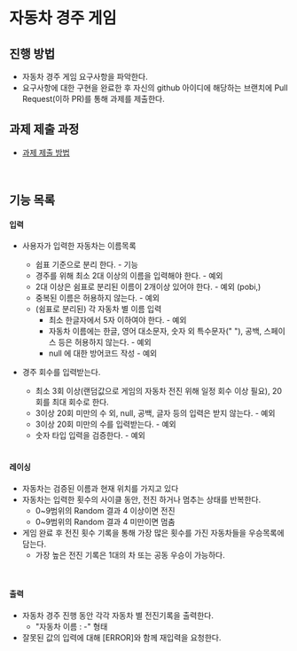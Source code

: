 # 자동차 경주 게임

## 진행 방법

* 자동차 경주 게임 요구사항을 파악한다.
* 요구사항에 대한 구현을 완료한 후 자신의 github 아이디에 해당하는 브랜치에 Pull Request(이하 PR)를 통해 과제를 제출한다.

## 과제 제출 과정

* [과제 제출 방법](https://github.com/next-step/nextstep-docs/tree/master/precourse)

<br>

## 기능 목록

#### 입력

* 사용자가 입력한 자동차는 이름목록
    * 쉽표 기준으로 분리 한다. - 기능
    * 경주를 위해 최소 2대 이상의 이름을 입력해야 한다. - 예외
    * 2대 이상은 쉼표로 분리된 이름이 2개이상 있어야 한다. - 예외 (pobi,)
    * 중복된 이름은 허용하지 않는다. - 예외
    * (쉼표로 분리된) 각 자동차 별 이름 입력
        * 최소 한글자에서 5자 이하여야 한다. - 예외
        * 자동차 이름에는 한글, 영어 대소문자, 숫자 외 특수문자("  "), 공백, 스페이스 등은 허용하지 않는다. - 예외
        * null 에 대한 방어코드 작성 - 예외


* 경주 회수를 입력받는다.
    * 최소 3회 이상(랜덤값으로 게임의 자동차 전진 위해 일정 회수 이상 필요), 20회를 최대 회수로 한다.
    * 3이상 20회 미만의 수 외, null, 공백, 글자 등의 입력은 받지 않는다. - 예외
    * 3이상 20회 미만의 수를 입력받는다. - 예외
    * 숫자 타입 입력을 검증한다. - 예외

  <br>

#### 레이싱

* 자동차는 검증된 이름과 현재 위치를 가지고 있다
* 자동차는 입력한 횟수의 사이클 동안, 전진 하거나 멈추는 상태를 반복한다.
    * 0~9범위의 Random 결과 4 이상이면 전진
    * 0~9범위의 Random 결과 4 미만이면 멈춤
* 게임 완료 후 전진 횟수 기록을 통해 가장 많은 횟수를 가진 자동차들을 우승목록에 담는다.
    * 가장 높은 전진 기록은 1대의 차 또는 공동 우승이 가능하다.

<br>

#### 출력

* 자동차 경주 진행 동안 각각 자동차 별 전진기록을 출력한다.
    * "자동차 이름 : -" 형태
* 잘못된 값의 입력에 대해 [ERROR]와 함께 재입력을 요청한다.

